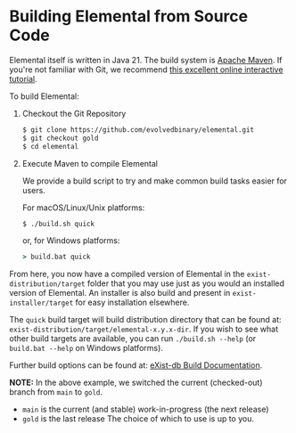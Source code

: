 # Building Elemental from Source Code

Elemental itself is written in Java 21. The build system is [Apache Maven](http://maven.apache.org/). If you're not familiar with Git, we recommend [this excellent online interactive tutorial](http://try.github.io).

To build Elemental:

1. Checkout the Git Repository

    ```bash
    $ git clone https://github.com/evolvedbinary/elemental.git
    $ git checkout gold
    $ cd elemental
    ```

2. Execute Maven to compile Elemental

    We provide a build script to try and make common build tasks easier for users.

    For macOS/Linux/Unix platforms:
    ```bash
    $ ./build.sh quick
    ```

    or, for Windows platforms:
    ```cmd
    > build.bat quick
    ```

From here, you now have a compiled version of Elemental in the `exist-distribution/target` folder that you may use just as you would an installed version of Elemental. An installer is also build and present in `exist-installer/target` for easy installation elsewhere.

The `quick` build target will build distribution directory that can be found at: `exist-distribution/target/elemental-x.y.x-dir`.
If you wish to see what other build targets are available, you can run `./build.sh --help` (or `build.bat --help` on Windows platforms).


Further build options can be found at: [eXist-db Build Documentation](http://www.exist-db.org/exist/apps/doc/exist-building.xml "How to build eXist-db").

**NOTE:** 
In the above example, we switched the current (checked-out) branch from `main` to `gold`.
- `main` is the current (and stable) work-in-progress (the next release)
- `gold` is the last release
The choice of which to use is up to you.


